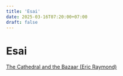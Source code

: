 ```yaml
---
title: 'Esai'
date: 2025-03-16T07:20:00+07:00
draft: false
---
```


# Esai

[The Cathedral and the Bazaar (Eric Raymond)](./the-cathedral-and-the-bazaar-eric-raymond/)
